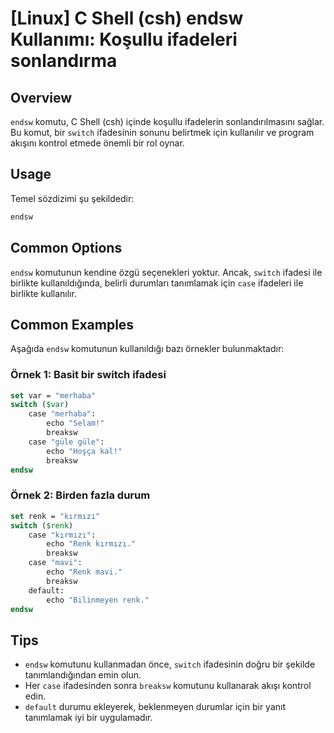 # [Linux] C Shell (csh) endsw Kullanımı: Koşullu ifadeleri sonlandırma

## Overview
`endsw` komutu, C Shell (csh) içinde koşullu ifadelerin sonlandırılmasını sağlar. Bu komut, bir `switch` ifadesinin sonunu belirtmek için kullanılır ve program akışını kontrol etmede önemli bir rol oynar.

## Usage
Temel sözdizimi şu şekildedir:
```csh
endsw
```

## Common Options
`endsw` komutunun kendine özgü seçenekleri yoktur. Ancak, `switch` ifadesi ile birlikte kullanıldığında, belirli durumları tanımlamak için `case` ifadeleri ile birlikte kullanılır.

## Common Examples
Aşağıda `endsw` komutunun kullanıldığı bazı örnekler bulunmaktadır:

### Örnek 1: Basit bir switch ifadesi
```csh
set var = "merhaba"
switch ($var)
    case "merhaba":
        echo "Selam!"
        breaksw
    case "güle güle":
        echo "Hoşça kal!"
        breaksw
endsw
```

### Örnek 2: Birden fazla durum
```csh
set renk = "kırmızı"
switch ($renk)
    case "kırmızı":
        echo "Renk kırmızı."
        breaksw
    case "mavi":
        echo "Renk mavi."
        breaksw
    default:
        echo "Bilinmeyen renk."
endsw
```

## Tips
- `endsw` komutunu kullanmadan önce, `switch` ifadesinin doğru bir şekilde tanımlandığından emin olun.
- Her `case` ifadesinden sonra `breaksw` komutunu kullanarak akışı kontrol edin.
- `default` durumu ekleyerek, beklenmeyen durumlar için bir yanıt tanımlamak iyi bir uygulamadır.